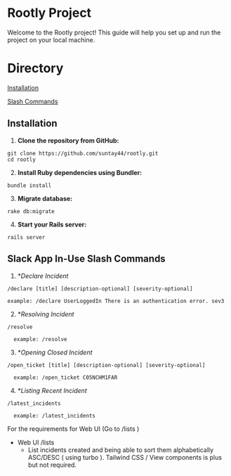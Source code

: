 # Rootly Project

Welcome to the Rootly project! This guide will help you set up and run the project on your local machine.

# Directory
[Installation](https://github.com/suntay44/rootly/edit/main/README.md#installation)

[Slash Commands](https://github.com/suntay44/rootly/edit/main/README.md#slack-app-in-use-slash-commands)
## Installation

1. **Clone the repository from GitHub:**
```shell
git clone https://github.com/suntay44/rootly.git
cd rootly
```
2. **Install Ruby dependencies using Bundler:**
```shell 
bundle install
```
3. **Migrate database:**
 ```shell 
rake db:migrate
```
4. **Start your Rails server:**
```shell 
rails server
```

## Slack App In-Use Slash Commands

1. **Declare Incident*
```shell
/declare [title] [description-optional] [severity-optional]

example: /declare UserLoggedIn There is an authentication error. sev3
```

2. **Resolving Incident*
```shell
/resolve

  example: /resolve
```
3. **Opening Closed Incident*
```shell
/open_ticket [title] [description-optional] [severity-optional]

  example: /open_ticket C05NCHM1FAR
```

4. **Listing Recent Incident*
```shell
/latest_incidents

  example: /latest_incidents
```

For the requirements for Web UI (Go to /lists )
- Web UI /lists 
    - List incidents created and being able to sort them alphabetically ASC/DESC ( using turbo ). Tailwind CSS / View components is plus but not required.